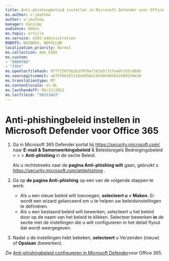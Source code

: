 ```yaml
---
title: Anti-phishingbeleid instellen in Microsoft Defender voor Office 365
ms.author: v-jmathew
author: v-jmathew
manager: dansimp
audience: Admin
ms.topic: article
ms.service: o365-administration
ROBOTS: NOINDEX, NOFOLLOW
localization_priority: Normal
ms.collection: Adm_O365
ms.custom:
- "9000760"
- "7391"
ms.openlocfilehash: 97ff250f5b2b3f970a71b3a5f31faad7c65cd60b
ms.sourcegitcommit: ab75f66355116e995b3cb5505465b31989339e28
ms.translationtype: MT
ms.contentlocale: nl-NL
ms.lasthandoff: 08/13/2021
ms.locfileid: "58313422"
---
```

# <a name="set-up-anti-phishing-policies-in-microsoft-defender-for-office-365"></a>Anti-phishingbeleid instellen in Microsoft Defender voor Office 365

1. Ga in Microsoft 365 Defender portal bij <https://security.microsoft.com/> naar **E-mail & Samenwerkingsbeleid** & Beleidsregels Bedreigingsbeleid \>  \>  \> **Anti-phishing** in  de sectie Beleid.

   Als u rechtstreeks naar de **pagina Anti-phishing wilt** gaan, gebruikt u <https://security.microsoft.com/antiphishing> .

2. Ga op **de pagina Anti-phishing** op een van de volgende stappen te werk:
   - Als u een nieuw beleid wilt toevoegen, **selecteert u + Maken.** Er wordt een wizard gelanceerd om u te helpen uw beleidsinstellingen te definiëren.
   - Als u een bestaand beleid wilt bewerken, selecteert u het beleid door op de naam van het beleid te klikken. Selecteer bewerken **in** de sectie met de instellingen die u wilt configureren in het detail flyout dat wordt weergegeven.

3. Nadat u de instellingen hebt bekeken, **selecteert** u Verzenden (nieuw) of **Opslaan** (bewerken).

Zie [Anti-phishingbeleid configureren in Microsoft Defender](https://docs.microsoft.com/microsoft-365/security/office-365-security/configure-mdo-anti-phishing-policies)voor Office 365.
